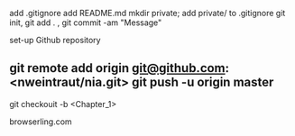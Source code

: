 add .gitignore
add README.md
mkdir private; add private/ to .gitignore
git init, git add . , git commit -am "Message"

set-up Github repository

git remote add origin git@github.com:<nweintraut/nia.git>
git push -u origin master
---------

git checkouit -b <Chapter_1>


browserling.com


